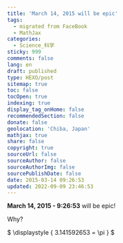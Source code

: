 ```yaml
---
title: 'March 14, 2015 will be epic'
tags:
  - migrated from FaceBook
  - MathJax
categories:
  - Science_科学
sticky: 999
comments: false
lang: en
draft: published
type: HEXO/post
sitemap: true
toc: false
tocOpen: true
indexing: true
display_tag_onHome: false
recommendedSection: false
donate: false
geolocation: 'Chiba, Japan'
mathjax: true
share: false
copyright: true
sourceUrl: false
sourceAuthor: false
sourceAuthorImg: false
sourcePublishDate: false
date: 2015-03-14 09:26:53
updated: 2022-09-09 23:46:53
---
```

**March 14, 2015 - 9:26:53** will be epic!


Why?


$ \displaystyle { 3.141592653 = \pi } $